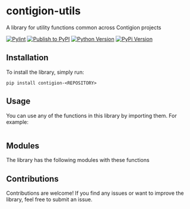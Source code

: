 # contigion-utils
A library for utility functions common across Contigion projects

[![Pylint](https://github.com/Contigion/<REPOSITORY>/actions/workflows/pylint.yml/badge.svg?branch=main)](https://github.com/Contigion/utils/actions/workflows/pylint.yml)
[![Publish to PyPI](https://github.com/Contigion/<REPOSITORY>/actions/workflows/publish.yml/badge.svg?branch=main)](https://github.com/Contigion/utils/actions/workflows/publish.yml)
[![Python Version](https://img.shields.io/pypi/pyversions/contigion-<REPOSITORY>?style=flat)](https://pypi.org/project/contigion-utils/)
[![PyPi Version](https://img.shields.io/pypi/v/contigion-<REPOSITORY>?style=flat)](https://pypi.org/project/contigion-utils/)

## Installation
To install the library, simply run:

`
pip install contigion-<REPOSITORY>
`

## Usage
You can use any of the functions in this library by importing them. For example:


``` python

```

## Modules
The library has the following modules with these functions



## Contributions

Contributions are welcome! 
If you find any issues or want to improve the library, feel free to submit an issue.

